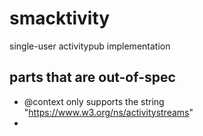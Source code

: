 # smacktivity

single-user activitypub implementation


## parts that are out-of-spec

- @context only supports the string "https://www.w3.org/ns/activitystreams"
- 
